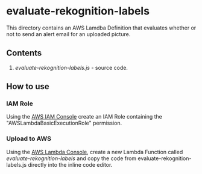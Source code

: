 # evaluate-rekognition-labels

This directory contains an AWS Lamdba Definition that evaluates whether or not to send an alert email for an uploaded picture.

## Contents

1. *evaluate-rekognition-labels.js* - source code.

## How to use

### IAM Role

Using the [AWS IAM Console](https://aws.amazon.com/console/) create an IAM Role containing the "AWSLambdaBasicExecutionRole" permission. 

### Upload to AWS

Using the [AWS Lambda Console](https://aws.amazon.com/lambda), create a new Lambda Function called *evaluate-rekognition-labels* and copy the code from evaluate-rekognition-labels.js directly into the inline code editor.
